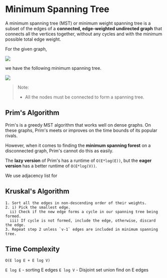 # Minimum Spanning Tree

A minimum spanning tree (MST) or minimum weight spanning tree is a subset of the edges of a **connected, edge-weighted undirected graph** that connects all the vertices together, without any cycles and with the minimum possible total edge weight.

For the given graph,

![](https://media.geeksforgeeks.org/wp-content/cdn-uploads/Fig-0-300x139.jpg)

we have the following minimum spanning tree.

![](https://media.geeksforgeeks.org/wp-content/cdn-uploads/fig8new.jpeg)

> Note:
>
> - All the nodes must be connected to form a spanning tree.

## Prim's Algorithm

Prim's is a greedy MST algorithm that works well on dense graphs. On these graphs, Prim's meets or improves on the time bounds of its popular rivals.

However, when it comes to finding the **minimum spanning forest** on a disconnected graph, Prim's cannot do this as easily.

The **lazy version** of Prim's has a runtime of `O(E*log(E))`, but the **eager version** has a better runtime of `O(E*log(V))`.

We use adjacency list for 

### 







































## Kruskal's Algorithm

    1. Sort all the edges in non-descending order of their weights.
    2. i) Pick the smallest edge.
      ii) Check if the new edge forms a cycle in our spanning tree being formed.
      iii) If cycle is not formed, include the edge, otherwise, discard the edge.
    3. Repeat step 2 unless `v-1` edges are included in minimum spanning tree.

## Time Complexity

`O(E log E + E log V)`

`E log E` - sorting E edges
`E log V` - Disjoint set union find on E edges



